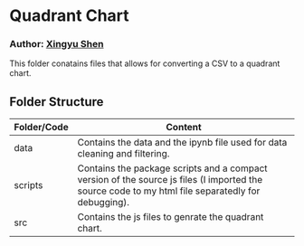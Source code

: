 # Quadrant Chart
### Author: [Xingyu Shen](mailto:xs90@duke.edu)

This folder conatains files that allows for converting a CSV to a quadrant chart.

## Folder Structure
| Folder/Code | Content |
| ------------- | ------------- |
| data | Contains the data and the ipynb file used for data cleaning and filtering. |
| scripts | Contains the package scripts and a compact version of the source js files (I imported the source code to my html file separatedly for debugging). |
| src | Contains the js files to genrate the quadrant chart. |